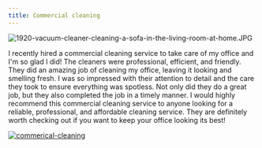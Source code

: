 ```yaml
---
title: Commercial cleaning
---
```


![1920-vacuum-cleaner-cleaning-a-sofa-in-the-living-room-at-home.JPG](/1920-vacuum-cleaner-cleaning-a-sofa-in-the-living-room-at-home.jpg)

I recently hired a commercial cleaning service to take care of my office and I'm so glad I did! The cleaners were professional, efficient, and friendly. They did an amazing job of cleaning my office, leaving it looking and smelling fresh. I was so impressed with their attention to detail and the care they took to ensure everything was spotless. Not only did they do a great job, but they also completed the job in a timely manner. I would highly recommend this commercial cleaning service to anyone looking for a reliable, professional, and affordable cleaning service. They are definitely worth checking out if you want to keep your office looking its best!

[![commerical-cleaning](<https://dabuttonfactory.com/button.png?t=CHECK+SERVICE&f=Noto+Sans-Bold&ts=26&tc=fff&hp=45&vp=20&c=11&bgt=unicolored&bgc=4bd42f>)](<https://www.bark.com/?a_aid=5d2d0e83cdc3>)